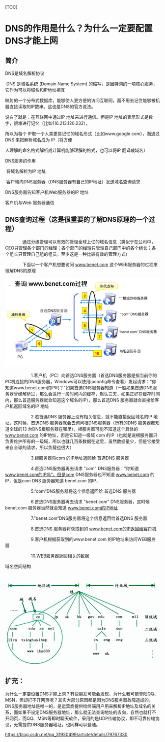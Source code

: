 [TOC]



# DNS的作用是什么？为什么一定要配置DNS才能上网

## 简介

  DNS是域名解析协议

​    DNS 是域名系统 (Domain Name System) 的缩写，是因特网的一项核心服务，它作为可以将域名和IP地址相互

映射的一个分布式数据库，能够使人更方便的访问互联网，而不用去记住能够被机器直接读取的IP数串。这也是DNS的官方说法。



说白了就是：在互联网中通过IP 地址来进行通信。但是IP 地址的表示形式是数字，很难进行记忆（比如116.213.120.232），

所以为每个 IP取一个人类更易记忆的域名形式（比如www.google.com），而通过DNS 来把解析域名成为 IP（将方便

人理解的命名格式解析成计算机能够理解的格式，也可以将IP 翻译成域名）

  DNS服务的作用

​      将域名解析为IP 地址

​           客户端向DNS服务器（DNS服务器有自己的IP地址）发送域名查询请求



   DNS服务器告知客户机Web服务器的IP 地址

   客户机与Web 服务器通信



## DNS查询过程（这是很重要的了解DNS原理的一个过程）

　　　　通过分级管理可以有效的管理全球上亿的域名信息（类似于在公司中，CEO只管理各个部门的经理；各个部门的经理只管理自己部门中的各个组长；各个组长只管理自己组的组员。至少这是一种比较有效的管理方式）

　　　　下面以一个客户机想要访问 www.benet.com 这个WEB服务器的过程来理解DNS的原理

![img](image-201904132057/161736516108669.jpg)　

　　　　　　1.客户机（PC）向首选DNS服务器（首选DNS服务器是指当前你的PC机连接的DNS服务器，Windows可以使用ipconfig命令查看）发起请求：”你知道www.benet.com的IP吗？“如果首选DNS服务器知道（一般如果首选DNS服务器曾经解析过，那么会进行一段时间内的缓存，默认三天，如果正好在缓存时间内，那么首选服务器就会知道这个域名的IP），那么首选DNS 服务器就会直接给客户机返回域名的IP 地址

　　　　　　2.若首选DNS 服务器上没有相关信息，就不能直接返回域名的IP 地址，这时候，首选DNS 服务器就会去询问根DNS服务器（所有的DNS 服务器都知道全球的13 台DNS根服务器在哪里），根服务器可能不知道这个具体的 www.benet.com 的IP地址，但是它知道一级域 com 的IP（也就是说根服务器只负责维护所有的一级域，所以也就几百条数据在这里，虽然数据量少，但是它接受来自全球的请求，所以负载也很大）

　　　　　　3.根服务器将com 的IP地址返回给 首选DNS 服务器

　　　　　　4.首选DNS服务器再去请求 "com" DNS服务器：”你知道 www.benet.com的IP吗“，但是com DNS服务器也不知道 www.benet.com 的IP，但是com DNS 服务器知道 benet.com 的IP，

　　　　　　5.”com“DNS服务器将这个信息返回给 首选DNS 服务器

　　　　　　6.首选DNS服务器再去请求 "benet.com" DNS服务器，这时候 benet.com 服务器当然就会知道 www.benet.com的IP地址

　　　　　　7.”benet.com“DNS服务器将这个信息返回给首选DNS  服务器

　　　　　　8.首选DNS 服务器将获取到的 www.benet.com的IP返回给客户机

　　　　　　9.客户机根据获取到的www.benet.com 的IP地址来访问WEB服务器

　　　　　　10.WEB服务器返回相关的数据



域名空间结构

　　　　![img](image-201904132057/161724152671936.gif)

## 扩充：

为什么一定要设置DNS才能上网？有些朋友可能会发现，为什么我可能登陆QQ、MSN，但却打不开网页呢？其实大部分原因都是因为DNS服务器故障造成的，DNS服务器地址是唯一的，是运营商提供给终端用户用来解析IP地址及域名的关系，而如果不设定DNS服务器地址，那么就无法查询地址的去向，自然也就打不开网页，而QQ、MSN等即时聊天软件，采用的是UDP传输协议，即不可靠传输协议，无需提供DNS服务器地址，也同样可以登陆。



<https://blog.csdn.net/qq_31930499/article/details/79767330>